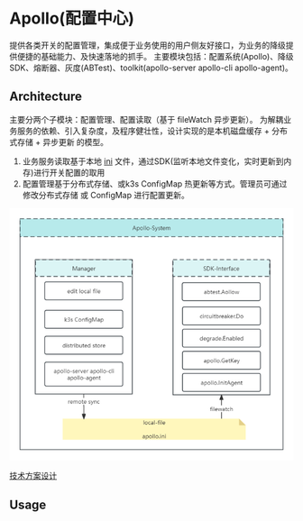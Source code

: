 # Apollo(配置中心)

提供各类开关的配置管理，集成便于业务使用的用户侧友好接口，为业务的降级提供便捷的基础能力、及快速落地的抓手。
主要模块包括：配置系统(Apollo)、降级SDK、熔断器、灰度(ABTest)、toolkit(apollo-server apollo-cli apollo-agent)。

## Architecture

主要分两个子模块：配置管理、配置读取（基于 fileWatch 异步更新）。
为解耦业务服务的依赖、引入复杂度，及程序健壮性，设计实现的是本机磁盘缓存 + 分布式存储 + 异步更新 的模型。
1. 业务服务读取基于本地 [ini](https://www.jianshu.com/p/7f60e3ee905b) 文件，通过SDK(监听本地文件变化，实时更新到内存)进行开关配置的取用
2. 配置管理基于分布式存储、或k3s ConfigMap 热更新等方式。管理员可通过修改分布式存储 或 ConfigMap 进行配置更新。

![Architecture](./doc/apollo-instruction.png)

[技术方案设计](./doc/architecture.md)

## Usage


